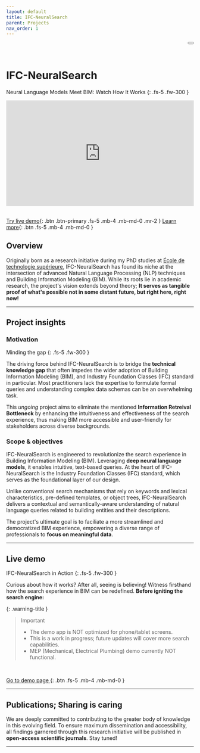 ```yaml
---
layout: default
title: IFC-NeuralSearch
parent: Projects
nav_order: 1
---
```


<head>
  <link rel="stylesheet" href="https://cdnjs.cloudflare.com/ajax/libs/font-awesome/5.15.3/css/all.min.css">
</head>

<button class="btn js-toggle-dark-mode" style="float: right;"> <i class="fas fa-moon"></i> </button>

<script>
const toggleDarkMode = document.querySelector('.js-toggle-dark-mode');

jtd.addEvent(toggleDarkMode, 'click', function(){
  if (jtd.getTheme() === 'dark') {
    jtd.setTheme('light');
    toggleDarkMode.textContent = ' ';
    window.location.href = "/docs/projects/ifc-neural-search";

  
  } else {
    jtd.setTheme('dark');
    toggleDarkMode.textContent = '☀️';

  }
});
</script>

<br>
<br>


# IFC-NeuralSearch

Neural Language Models Meet BIM: Watch How It Works
{: .fs-5 .fw-300 }



<div style="position: relative; padding-bottom: 56.25%; height: 0; overflow: hidden;">
    <iframe style="position: absolute; top: 0; left: 0; width: 100%; height: 100%;" src="https://www.youtube.com/embed/YR8k_OZs-CA" frameborder="0" allowfullscreen></iframe>
</div>

<br>

[Try live demo](#live-demo){: .btn .btn-primary .fs-5 .mb-4 .mb-md-0 .mr-2 }
[Learn more](#project-insights){: .btn .fs-5 .mb-4 .mb-md-0 }


## Overview

Originally born as a research initiative during my PhD studies at [École de technologie supérieure](https://www.etsmtl.ca/), IFC-NeuralSearch has found its niche at the intersection of advanced Natural Language Processing (NLP) techniques and Building Information Modeling (BIM). While its roots lie in academic research, the project's vision extends beyond theory; **It serves as tangible proof of what's possible not in some distant future, but right here, right now!**

---

## Project insights

### Motivation
Minding the gap
{: .fs-5 .fw-300 }

The driving force behind IFC-NeuralSearch is to bridge the **technical knowledge gap** that often impedes the wider adoption of Building Information Modeling (BIM), and Industry Foundation Classes (IFC) standard in particular. Most practitioners lack the expertise to formulate formal queries and understanding complex data schemas can be an overwhelming task. 

This *ungoing* project aims to eliminate the mentioned **Information Retreival Bottleneck** by enhancing the intuitiveness and effectiveness of the search experience, thus making BIM more accessible and user-friendly for stakeholders across diverse backgrounds.


### Scope & objectives
IFC-NeuralSearch is engineered to revolutionize the search experience in Building Information Modeling (BIM). Leveraging **deep neural language models**, it enables intuitive, text-based queries. At the heart of IFC-NeuralSearch is the Industry Foundation Classes (IFC) standard, which serves as the foundational layer of our design.

Unlike conventional search mechanisms that rely on keywords and lexical characteristics, pre-defined templates, or object trees, IFC-NeuralSearch delivers a contextual and semantically-aware understanding of natural language queries related to building entities and their descriptions. 

The project's ultimate goal is to faciliate a more streamlined and democratized BIM experience, empowering a diverse range of professionals to **focus on meaningful data**.

---

## Live demo
IFC-NeuralSearch in Action
{: .fs-5 .fw-300 }

Curious about how it works? After all, seeing is believing! Witness firsthand how the search experience in BIM can be redefined. **Before igniting the search engine:**


{: .warning-title }
> Important
>
> * The demo app is NOT optimized for phone/tablet screens. 
> * This is a work in progress; future updates will cover more search capabilities. 
> * MEP (Mechanical, Electrical Plumbing) demo currently NOT functional. 

<br>

[Go to demo page  <i class="fas fa-external-link-alt fa-sm"></i>](https://demo.text2ifc.com/){: .btn .fs-5 .mb-4 .mb-md-0 }

---

## Publications; Sharing is caring
We are deeply committed to contributing to the greater body of knowledge in this evolving field. To ensure maximum dissemination and accessibility, all findings garnered through this research initiative will be published in **open-access scientific journals**. Stay tuned!

---
